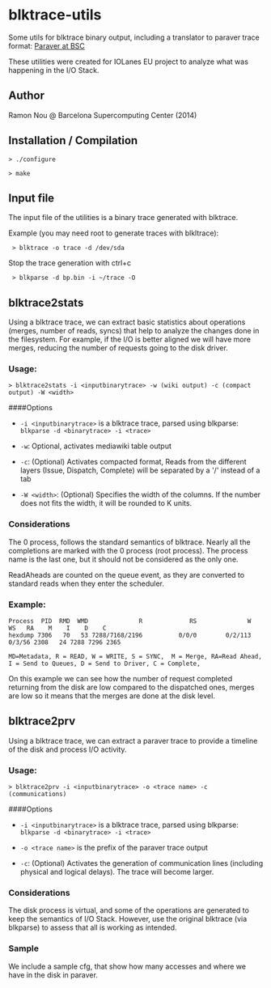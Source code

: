 # blktrace-utils
Some utils for blktrace binary output, including a translator to paraver trace format: [Paraver at BSC](http://www.bsc.es/computer-sciences/performance-tools/paraver)

These utilities were created for IOLanes EU project to analyze what was happening in the I/O Stack. 

## Author
Ramon Nou @ Barcelona Supercomputing Center (2014)

## Installation / Compilation

`> ./configure`

`> make`

## Input file

The input file of the utilities is a binary trace generated with blktrace.

Example (you may need root to generate traces with blkltrace):

` > blktrace -o trace -d /dev/sda`

Stop the trace generation with ctrl+c

` > blkparse -d bp.bin -i ~/trace -O`


## blktrace2stats

Using a blktrace trace, we can extract basic statistics about operations (merges, number of reads, syncs) that help to analyze the changes done in the filesystem. For example, if the I/O is better aligned we will have more merges, reducing the number of requests going to the disk driver.

### Usage: 
`> blktrace2stats -i <inputbinarytrace> -w (wiki output) -c (compact output) -W <width>`

####Options

- `-i <inputbinarytrace>` is a blktrace trace, parsed using blkparse: `blkparse -d <binarytrace> -i <trace>`

- `-w`: Optional, activates mediawiki table output
- `-c`: (Optional) Activates compacted format, Reads from the different layers (Issue, Dispatch, Complete) will be separated by a '/' instead of a tab
- `-W <width>`: (Optional) Specifies the width of the columns. If the number does not fits the width, it will be rounded to K units.

### Considerations

The 0 process, follows the standard semantics of blktrace. Nearly all the completions are marked with the 0 process (root process). The process name is the last one, but it should not be considered as the only one.

 ReadAheads are counted on the queue event, as they are converted to standard reads when they enter the scheduler.

### Example:
    
    Process  PID  RMD  WMD              R             RS              W             WS   RA    M    I    D    C
    hexdump 7306   70   53 7288/7168/2196          0/0/0        0/2/113         0/3/56 2308   24 7288 7296 2365
   
    MD=Metadata, R = READ, W = WRITE, S = SYNC,  M = Merge, RA=Read Ahead, I = Send to Queues, D = Send to Driver, C = Complete,

On this example we can see how the number of request completed returning from the disk are low compared to the dispatched ones, merges are low so it means that the merges are done at the disk level.

## blktrace2prv

Using a blktrace trace, we can extract a paraver trace to provide a timeline of the disk and process I/O activity.

### Usage: 
`> blktrace2prv -i <inputbinarytrace> -o <trace name> -c (communications)`

####Options

- `-i <inputbinarytrace>` is a blktrace trace, parsed using blkparse: `blkparse -d <binarytrace> -i <trace>`

- `-o <trace name>` is the prefix of the paraver trace output
- `-c`: (Optional) Activates the generation of communication lines (including physical and logical delays). The trace will become larger.


### Considerations

The disk process is virtual, and some of the operations are generated to keep the semantics of I/O Stack. However, use the original blktrace (via blkparse) to assess that all is working as intended.


### Sample

We include a sample cfg, that show how many accesses and where we have in the disk in paraver.

    
